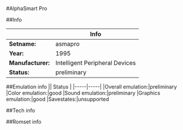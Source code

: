 #AlphaSmart Pro

##Info

||Info|
|-----|-----|
|**Setname:**|asmapro
|**Year:**|1995
|**Manufacturer:**|Intelligent Peripheral Devices
|**Status:**|preliminary

##Emulation info
|| Status |
|-----|-----|
|Overall emulation:|preliminary
|Color emulation:|good
|Sound emulation:|preliminary
|Graphics emulation:|good
|Savestates:|unsupported

##Tech info

##Romset info

<!--- START OF EDITED COMMENT DO NOT TOUCH TEXT ABOVE-->

